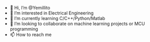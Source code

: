 - 👋 Hi, I’m @Yemillito
- 👀 I’m interested in Electrical Engineering
- 🌱 I’m currently learning C/C++/Python/Matlab
- 💞️ I’m looking to collaborate on machine learning projects or MCU programming
- 📫 How to reach me 

<!---
Yemillito/Yemillito is a ✨ special ✨ repository because its `README.md` (this file) appears on your GitHub profile.
You can click the Preview link to take a look at your changes.
--->
